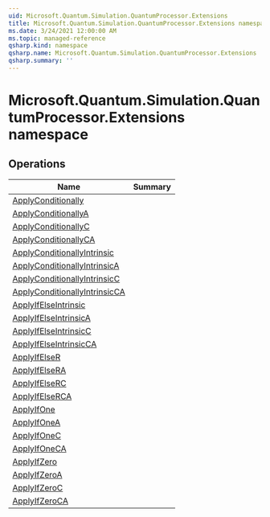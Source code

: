 ```yaml
---
uid: Microsoft.Quantum.Simulation.QuantumProcessor.Extensions
title: Microsoft.Quantum.Simulation.QuantumProcessor.Extensions namespace
ms.date: 3/24/2021 12:00:00 AM
ms.topic: managed-reference
qsharp.kind: namespace
qsharp.name: Microsoft.Quantum.Simulation.QuantumProcessor.Extensions
qsharp.summary: ''
---
```


# Microsoft.Quantum.Simulation.QuantumProcessor.Extensions namespace




<!-- summaries -->

## Operations

| Name | Summary |
|------|---------|
|[ApplyConditionally](xref:Microsoft.Quantum.Simulation.QuantumProcessor.Extensions.ApplyConditionally) |
|[ApplyConditionallyA](xref:Microsoft.Quantum.Simulation.QuantumProcessor.Extensions.ApplyConditionallyA) |
|[ApplyConditionallyC](xref:Microsoft.Quantum.Simulation.QuantumProcessor.Extensions.ApplyConditionallyC) |
|[ApplyConditionallyCA](xref:Microsoft.Quantum.Simulation.QuantumProcessor.Extensions.ApplyConditionallyCA) |
|[ApplyConditionallyIntrinsic](xref:Microsoft.Quantum.Simulation.QuantumProcessor.Extensions.ApplyConditionallyIntrinsic) |
|[ApplyConditionallyIntrinsicA](xref:Microsoft.Quantum.Simulation.QuantumProcessor.Extensions.ApplyConditionallyIntrinsicA) |
|[ApplyConditionallyIntrinsicC](xref:Microsoft.Quantum.Simulation.QuantumProcessor.Extensions.ApplyConditionallyIntrinsicC) |
|[ApplyConditionallyIntrinsicCA](xref:Microsoft.Quantum.Simulation.QuantumProcessor.Extensions.ApplyConditionallyIntrinsicCA) |
|[ApplyIfElseIntrinsic](xref:Microsoft.Quantum.Simulation.QuantumProcessor.Extensions.ApplyIfElseIntrinsic) |
|[ApplyIfElseIntrinsicA](xref:Microsoft.Quantum.Simulation.QuantumProcessor.Extensions.ApplyIfElseIntrinsicA) |
|[ApplyIfElseIntrinsicC](xref:Microsoft.Quantum.Simulation.QuantumProcessor.Extensions.ApplyIfElseIntrinsicC) |
|[ApplyIfElseIntrinsicCA](xref:Microsoft.Quantum.Simulation.QuantumProcessor.Extensions.ApplyIfElseIntrinsicCA) |
|[ApplyIfElseR](xref:Microsoft.Quantum.Simulation.QuantumProcessor.Extensions.ApplyIfElseR) |
|[ApplyIfElseRA](xref:Microsoft.Quantum.Simulation.QuantumProcessor.Extensions.ApplyIfElseRA) |
|[ApplyIfElseRC](xref:Microsoft.Quantum.Simulation.QuantumProcessor.Extensions.ApplyIfElseRC) |
|[ApplyIfElseRCA](xref:Microsoft.Quantum.Simulation.QuantumProcessor.Extensions.ApplyIfElseRCA) |
|[ApplyIfOne](xref:Microsoft.Quantum.Simulation.QuantumProcessor.Extensions.ApplyIfOne) |
|[ApplyIfOneA](xref:Microsoft.Quantum.Simulation.QuantumProcessor.Extensions.ApplyIfOneA) |
|[ApplyIfOneC](xref:Microsoft.Quantum.Simulation.QuantumProcessor.Extensions.ApplyIfOneC) |
|[ApplyIfOneCA](xref:Microsoft.Quantum.Simulation.QuantumProcessor.Extensions.ApplyIfOneCA) |
|[ApplyIfZero](xref:Microsoft.Quantum.Simulation.QuantumProcessor.Extensions.ApplyIfZero) |
|[ApplyIfZeroA](xref:Microsoft.Quantum.Simulation.QuantumProcessor.Extensions.ApplyIfZeroA) |
|[ApplyIfZeroC](xref:Microsoft.Quantum.Simulation.QuantumProcessor.Extensions.ApplyIfZeroC) |
|[ApplyIfZeroCA](xref:Microsoft.Quantum.Simulation.QuantumProcessor.Extensions.ApplyIfZeroCA) |


<!-- /summaries -->

